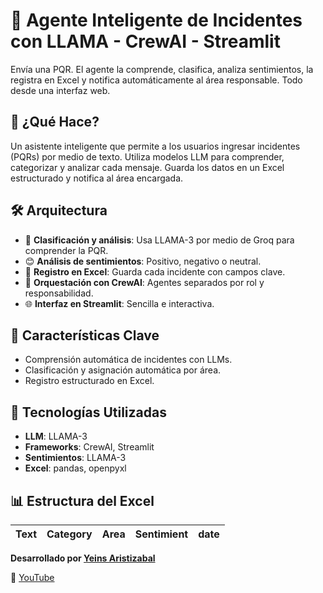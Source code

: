 # 📄 Agente Inteligente de Incidentes con LLAMA - CrewAI - Streamlit  
Envía una PQR. El agente la comprende, clasifica, analiza sentimientos, la registra en Excel y notifica automáticamente al área responsable. Todo desde una interfaz web.

## 🚀 **¿Qué Hace?**
Un asistente inteligente que permite a los usuarios ingresar incidentes (PQRs) por medio de texto. Utiliza modelos LLM para comprender, categorizar y analizar cada mensaje. Guarda los datos en un Excel estructurado y notifica al área encargada.

## 🛠️ **Arquitectura**
- 🧠 **Clasificación y análisis**: Usa LLAMA-3 por medio de Groq para comprender la PQR.
- 😊 **Análisis de sentimientos**: Positivo, negativo o neutral.
- 📄 **Registro en Excel**: Guarda cada incidente con campos clave.
- 🤖 **Orquestación con CrewAI**: Agentes separados por rol y responsabilidad.
- 🌐 **Interfaz en Streamlit**: Sencilla e interactiva.

## 🧠 **Características Clave**
- Comprensión automática de incidentes con LLMs.
- Clasificación y asignación automática por área.
- Registro estructurado en Excel.

## 🧪 **Tecnologías Utilizadas**
- **LLM**: LLAMA-3
- **Frameworks**: CrewAI, Streamlit
- **Sentimientos**: LLAMA-3
- **Excel**: pandas, openpyxl

## 📊 **Estructura del Excel**
| Text | Category | Area | Sentimient | date |
|-------|-----------|------|-------------|-------|

**Desarrollado por [Yeins Aristizabal](https://www.linkedin.com/in/yeins-aristizabal/)**

🔗 [YouTube](https://www.youtube.com/@yeins-aristizabal-ai)
